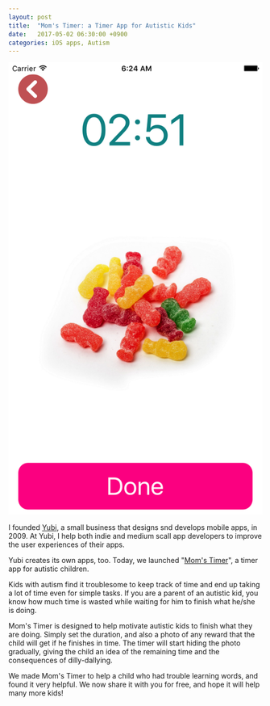```yaml
---
layout: post
title:  "Mom's Timer: a Timer App for Autistic Kids"
date:   2017-05-02 06:30:00 +0900
categories: iOS apps, Autism
---
```


![Alt text](mom-s-timer.png)

I founded [Yubi](https://yubi.ml), a small business that designs snd develops mobile apps, in 2009. At Yubi, I help both indie and medium scall app developers to improve the user experiences of their apps.

Yubi creates its own apps, too. Today, we launched "[Mom's Timer](https://itunes.apple.com/us/app/moms-timer/id1230221153?ls=1&mt=8)", a timer app for autistic children.

Kids with autism find it troublesome to keep track of time and end up taking a lot of time even for simple tasks. If you are a parent of an autistic kid, you know how much time is wasted while waiting for him to finish what he/she is doing.

Mom's Timer is designed to help motivate autistic kids to finish what they are doing. Simply set the duration, and also a photo of any reward that the child will get if he finishes in time. The timer will start hiding the photo gradually, giving the child an idea of the remaining time and the consequences of dilly-dallying.

We made Mom's Timer to help a child who had trouble learning words, and found it very helpful. We now share it with you for free, and hope it will help many more kids!
